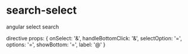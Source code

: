 # search-select
angular select search

directive props: {
  onSelect: '&',
  handleBottomClick: '&',
  selectOption: '=',
  options: '=',
  showBottom: '=',
  label: '@'
}
